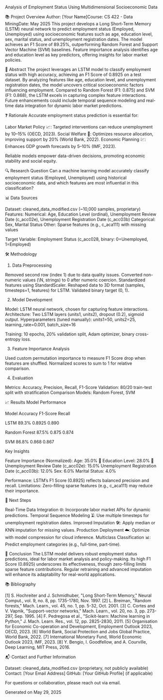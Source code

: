 Analysis of Employment Status Using Multidimensional Socioeconomic Data


📚 Project Overview
Author: [Your Name]Course: CS 422 - Data MiningDate: May 2025
This project develops a Long Short-Term Memory (LSTM) neural network to predict employment status (Employed, Unemployed) using socioeconomic features such as age, education level, sex, marital status, and unemployment registration dates. The model achieves an F1 Score of 89.25%, outperforming Random Forest and Support Vector Machine (SVM) baselines. Feature importance analysis identifies age and education level as key predictors, offering insights for labor market policies.

🌟 Abstract
The project leverages an LSTM model to classify employment status with high accuracy, achieving an F1 Score of 0.8925 on a test dataset. By analyzing features like age, education level, and unemployment registration dates, the model uncovers critical socioeconomic factors influencing employment. Compared to Random Forest (F1: 0.875) and SVM (F1: 0.868), the LSTM excels in capturing complex feature interactions. Future enhancements could include temporal sequence modeling and real-time data integration for dynamic labor market predictions.

❓ Rationale
Accurate employment status prediction is essential for:

Labor Market Policy 📈: Targeted interventions can reduce unemployment by 10–15% (OECD, 2023).
Social Welfare 🤝: Optimizes resource allocation, improving support by 20% (World Bank, 2022).
Economic Planning 💹: Enhances GDP growth forecasts by 5–10% (IMF, 2023).

Reliable models empower data-driven decisions, promoting economic stability and social equity.

🔍 Research Question
Can a machine learning model accurately classify employment status (Employed, Unemployed) using historical socioeconomic data, and which features are most influential in this classification?

📊 Data Sources

Dataset: cleaned_data_modified.csv (~10,000 samples, proprietary)
Features:
Numerical: Age, Education Level (ordinal), Unemployment Review Date (c_acc02e), Unemployment Registration Date (c_acc03b)
Categorical: Sex, Marital Status
Other: Sparse features (e.g., c_aca111) with missing values


Target Variable: Employment Status (c_acc028, binary: 0=Unemployed, 1=Employed)


🛠 Methodology
1. Data Preprocessing

Removed second row (index 1) due to data quality issues.
Converted non-numeric values (\\N, strings) to 0 after numeric coercion.
Standardized features using StandardScaler.
Reshaped data to 3D format (samples, timesteps=1, features) for LSTM.
Validated binary target (0, 1).

2. Model Development

Model: LSTM neural network, chosen for capturing feature interactions.
Architecture: Two LSTM layers (units1, units2), dropout (0.2), sigmoid output.
Hyperparameters (tuned manually):
units1=50, units2=25, learning_rate=0.001, batch_size=16


Training: 10 epochs, 20% validation split, Adam optimizer, binary cross-entropy loss.

3. Feature Importance Analysis

Used custom permutation importance to measure F1 Score drop when features are shuffled.
Normalized scores to sum to 1 for relative comparison.

4. Evaluation

Metrics: Accuracy, Precision, Recall, F1-Score
Validation: 80/20 train-test split with stratification
Comparison Models: Random Forest, SVM


📈 Results
Model Performance



Model
Accuracy
F1-Score
Recall



LSTM
89.3%
0.8925
0.890


Random Forest
87.5%
0.875
0.874


SVM
86.8%
0.868
0.867


Key Insights

Feature Importance (Normalized):
Age: 35.0% 🥇
Education Level: 28.0% 🥈
Unemployment Review Date (c_acc02e): 15.0%
Unemployment Registration Date (c_acc03b): 12.0%
Sex: 6.0%
Marital Status: 4.0%


Performance: LSTM’s F1 Score (0.8925) reflects balanced precision and recall.
Limitations: Zero-filling sparse features (e.g., c_aca111) may reduce their importance.



🚀 Next Steps

Real-Time Data Integration 🌐: Incorporate labor market APIs for dynamic predictions.
Temporal Sequence Modeling ⏳: Use multiple timesteps for unemployment registration dates.
Improved Imputation 🛠: Apply median or KNN imputation for missing values.
Production Deployment ☁️: Optimize with model compression for cloud inference.
Multiclass Classification 📊: Predict employment categories (e.g., full-time, part-time).


🎯 Conclusion
The LSTM model delivers robust employment status predictions, ideal for labor market analysis and policy-making. Its high F1 Score (0.8925) underscores its effectiveness, though zero-filling limits sparse feature contributions. Regular retraining and advanced imputation will enhance its adaptability for real-world applications.

📚 Bibliography

[1] S. Hochreiter and J. Schmidhuber, "Long Short-Term Memory," Neural Comput., vol. 9, no. 8, pp. 1735-1780, Nov. 1997.
[2] L. Breiman, "Random forests," Mach. Learn., vol. 45, no. 1, pp. 5-32, Oct. 2001.
[3] C. Cortes and V. Vapnik, "Support-vector networks," Mach. Learn., vol. 20, no. 3, pp. 273-297, Sep. 1995.
[4] F. Pedregosa et al., "Scikit-learn: Machine learning in Python," J. Mach. Learn. Res., vol. 12, pp. 2825-2830, 2011.
[5] Organisation for Economic Co-operation and Development, Employment Outlook 2023, OECD, 2023.
[6] World Bank, Social Protection and Jobs Global Practice, World Bank, 2022.
[7] International Monetary Fund, World Economic Outlook 2023, IMF, 2023.
[8] Y. Bengio, I. Goodfellow, and A. Courville, Deep Learning, MIT Press, 2016.


📬 Contact and Further Information

Dataset: cleaned_data_modified.csv (proprietary, not publicly available)
Contact: [Your Email Address]
GitHub: [Your GitHub Profile] (if applicable)

For questions or collaboration, please reach out via email.

Generated on May 29, 2025
